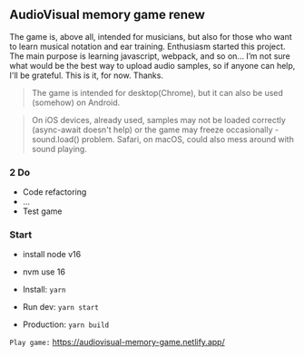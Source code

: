 ## AudioVisual memory game renew
The game is, above all, intended for musicians, but also for those who want to learn musical notation and ear training.
Enthusiasm started this project. The main purpose is learning javascript, webpack, and so on... 
I’m not sure what would be the best way to upload audio samples, so if anyone can help, I'll be grateful. This is it, for now.
Thanks.

> The game is intended for desktop(Chrome), but it can also be used (somehow) on Android. 

> On iOS devices, already used, samples may not be loaded correctly (async-await doesn't help) or the game may freeze occasionally - sound.load() problem. Safari, on macOS, could also mess around with sound playing.

### 2 Do

- Code refactoring
- ...
- Test game

### Start

- install node v16

- nvm use 16

- Install: `yarn`

- Run dev: `yarn start`

- Production: `yarn build`


`Play game:` https://audiovisual-memory-game.netlify.app/
